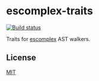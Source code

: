 # escomplex-traits

[![Build status][ci-image]][ci-status]

Traits for [escomplex][escomplex] AST walkers.

## License

[MIT][license]

[ci-image]: https://secure.travis-ci.org/jared-stilwell/escomplex-traits.png?branch=master
[ci-status]: http://travis-ci.org/#!/jared-stilwell/escomplex-traits
[escomplex]: https://github.com/jared-stilwell/escomplex
[license]: https://github.com/jared-stilwell/escomplex-traits/blob/master/COPYING


